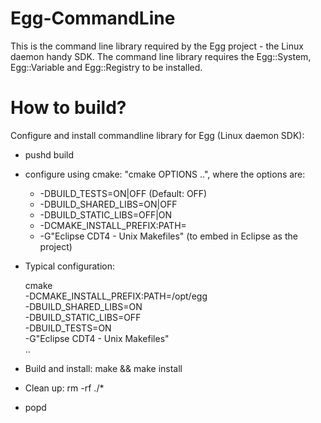 # Egg-CommandLine

This is the command line library required by the Egg project - the Linux 
daemon handy SDK. The command line library requires the Egg::System, 
Egg::Variable and Egg::Registry to be installed.

# How to build?

Configure and install commandline library for Egg (Linux daemon SDK):

  - pushd build

  - configure using cmake: "cmake OPTIONS ..", where the options are:

    * -DBUILD_TESTS=ON|OFF (Default: OFF)
    * -DBUILD_SHARED_LIBS=ON|OFF
    * -DBUILD_STATIC_LIBS=OFF|ON
    * -DCMAKE_INSTALL_PREFIX:PATH=<phoenix prefix>
    * -G"Eclipse CDT4 - Unix Makefiles" (to embed in Eclipse as the project)

  - Typical configuration:

    cmake \
        -DCMAKE_INSTALL_PREFIX:PATH=/opt/egg  \
	-DBUILD_SHARED_LIBS=ON \
	-DBUILD_STATIC_LIBS=OFF \
	-DBUILD_TESTS=ON \
        -G"Eclipse CDT4 - Unix Makefiles" \
        ..

  - Build and install: make && make install

  - Clean up: rm -rf ./*

  - popd
